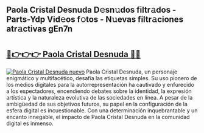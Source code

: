 ## Paola Cristal Desnuda D𝚎sn𝚞dos filtr𝚊dos - Parts-Ydp Vid𝚎os f𝚘tos - N𝚞evas filtr𝚊ciones atr𝚊ctivas gEn7n

# <h2><a href="http://mb4dcen.tromn.icu/?c=Paola+Cristal+Desnuda">🔗👉👉👉 Paola Cristal Desnuda 🔗🔗</a></h2>

[![Paola Cristal Desnuda nuevo](https://i.imgur.com/pEAQMta.gif)](http://mb4dcen.tromn.icu/?c=Paola+Cristal+Desnuda)
Paola Cristal Desnuda, un personaje enigmático y multifacético, desafía las etiquetas simples. Su uso pionero de los medios digitales para la autorrepresentación ha cautivado y enfurecido a los espectadores, encendiendo debates sobre la identidad, la expresión artística y la naturaleza evolutiva de las sociedades en línea. A pesar de la ambigüedad de sus objetivos futuros, su papel en la configuración de la esfera digital es incuestionable. Con una determinación inquebrantable y un encanto innegable, el impacto de Paola Cristal Desnuda en la comunidad digital es inmenso.
